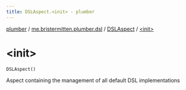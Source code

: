 ```yaml
---
title: DSLAspect.<init> - plumber
---
```


[plumber](../../index.html) / [me.bristermitten.plumber.dsl](../index.html) / [DSLAspect](index.html) / [&lt;init&gt;](./-init-.html)

# &lt;init&gt;

`DSLAspect()`

Aspect containing the management of all default DSL implementations

